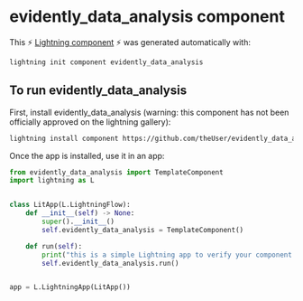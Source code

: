 # evidently_data_analysis component

This ⚡ [Lightning component](lightning.ai) ⚡ was generated automatically with:

```bash
lightning init component evidently_data_analysis
```

## To run evidently_data_analysis

First, install evidently_data_analysis (warning: this component has not been officially approved on the lightning gallery):

```bash
lightning install component https://github.com/theUser/evidently_data_analysis
```

Once the app is installed, use it in an app:

```python
from evidently_data_analysis import TemplateComponent
import lightning as L


class LitApp(L.LightningFlow):
    def __init__(self) -> None:
        super().__init__()
        self.evidently_data_analysis = TemplateComponent()

    def run(self):
        print("this is a simple Lightning app to verify your component is working as expected")
        self.evidently_data_analysis.run()


app = L.LightningApp(LitApp())
```
